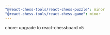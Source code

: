 ```yaml
---
"@react-chess-tools/react-chess-puzzle": minor
"@react-chess-tools/react-chess-game": minor
---
```


chore: upgrade to react-chessboard v5
